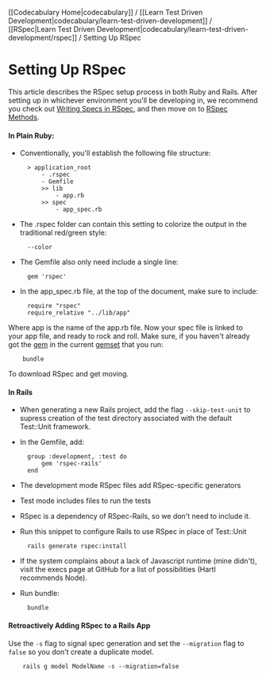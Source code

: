 [[Codecabulary Home|codecabulary]] / [[Learn Test Driven Development|codecabulary/learn-test-driven-development]] / [[RSpec|Learn Test Driven Development|codecabulary/learn-test-driven-development/rspec]] / Setting Up RSpec

# Setting Up RSpec

This article describes the RSpec setup process in both Ruby and Rails. After setting up in whichever environment you'll be developing in, we recommend you check out [Writing Specs in RSpec](https://github.com/brettshollenberger/ruby_wiki/blob/master/Writing%20Specs%20in%20RSpec.md), and then move on to [RSpec Methods](https://github.com/brettshollenberger/ruby_wiki/blob/master/RSpec%20Methods.md).

#### In Plain Ruby:

* Conventionally, you'll establish the following file structure:

		> application_root
			- .rspec
			- Gemfile
			>> lib
				- app.rb
			>> spec
				- app_spec.rb

* The .rspec folder can contain this setting to colorize the output in the traditional red/green style:

		--color
		
* The Gemfile also only need include a single line:

		gem 'rspec'
		
* In the app_spec.rb file, at the top of the document, make sure to include:

		require "rspec"
		require_relative "../lib/app"
		
Where app is the name of the app.rb file. Now your spec file is linked to your app file, and ready to rock and roll. Make sure, if you haven't already got the [gem](https://github.com/brettshollenberger/ruby_wiki/blob/master/Gems.md) in the current [gemset](https://github.com/brettshollenberger/ruby_wiki/blob/master/Gemsets.md) that you run:

		bundle
		
To download RSpec and get moving. 

#### In Rails

* When generating a new Rails project, add the flag ``--skip-test-unit`` to supress creation of the test directory associated with the default Test::Unit framework.
* In the Gemfile, add:

		group :development, :test do
			gem 'rspec-rails'
		end
		
* The development mode RSpec files add RSpec-specific generators
* Test mode includes files to run the tests
* RSpec is a dependency of RSpec-Rails, so we don't need to include it.
* Run this snippet to configure Rails to use RSpec in place of Test::Unit
		
		rails generate rspec:install
		
* If the system complains about a lack of Javascript runtime (mine didn't), visit the execs page at GitHub for a list of possibilities (Hartl recommends Node).
* Run bundle:

		bundle
		
#### Retroactively Adding RSpec to a Rails App

Use the `-s` flag to signal spec generation and set the `--migration` flag to `false` so you don't create a duplicate model. 

		rails g model ModelName -s --migration=false
